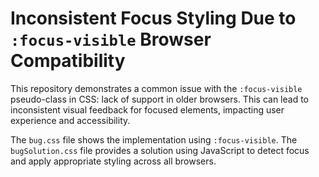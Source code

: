 # Inconsistent Focus Styling Due to `:focus-visible` Browser Compatibility

This repository demonstrates a common issue with the `:focus-visible` pseudo-class in CSS: lack of support in older browsers.  This can lead to inconsistent visual feedback for focused elements, impacting user experience and accessibility.

The `bug.css` file shows the implementation using `:focus-visible`.  The `bugSolution.css` file provides a solution using JavaScript to detect focus and apply appropriate styling across all browsers.